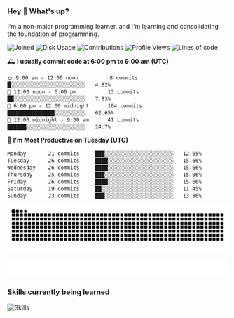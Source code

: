 ### Hey :wave: What's up?

I'm a non-major programming learner, and I'm learning and consolidating the foundation of programming.

<!--START_SECTION:waka-->
![Joined](http://img.shields.io/badge/Joined-8%20years%20ago-6D67E4?style=flat&labelColor=453C67)
![Disk Usage](http://img.shields.io/badge/Github%27s%20Storage-603.4%20MB-FD841F?style=flat&labelColor=E14D2A)
![Contributions](http://img.shields.io/badge/Contributions%20in%202024-214-7DCE13?style=flat&labelColor=2B7A0B)
![Profile Views](http://img.shields.io/badge/Profile%20Views-0-3AB4F2?style=flat&labelColor=0078AA)
![Lines of code](https://img.shields.io/badge/Lines%20of%20code-2%20Million%20Lines%20of%20code-FF8B8B?style=flat&labelColor=EB4747)

🕰️ **I usually commit code at 6:00 pm to 9:00 am (UTC)** 

```text
🌞 9:00 am - 12:00 noon          8 commits      █░░░░░░░░░░░░░░░░░░░░░░░░   4.82% 
🌆 12:00 noon - 6:00 pm          13 commits     ██░░░░░░░░░░░░░░░░░░░░░░░   7.83% 
🌃 6:00 pm - 12:00 midnight      104 commits    ███████████████░░░░░░░░░░   62.65% 
🌙 12:00 midnight - 9:00 am      41 commits     ██████░░░░░░░░░░░░░░░░░░░   24.7%
```
📅 **I'm Most Productive on Tuesday (UTC)** 

```text
Monday       21 commits     ███░░░░░░░░░░░░░░░░░░░░░░   12.65% 
Tuesday      26 commits     ████░░░░░░░░░░░░░░░░░░░░░   15.66% 
Wednesday    26 commits     ████░░░░░░░░░░░░░░░░░░░░░   15.66% 
Thursday     25 commits     ███░░░░░░░░░░░░░░░░░░░░░░   15.06% 
Friday       26 commits     ████░░░░░░░░░░░░░░░░░░░░░   15.66% 
Saturday     19 commits     ██░░░░░░░░░░░░░░░░░░░░░░░   11.45% 
Sunday       23 commits     ███░░░░░░░░░░░░░░░░░░░░░░   13.86%
```

<!--END_SECTION:waka-->

![Snake animation](https://raw.githubusercontent.com/dirname/dirname/output/snake.svg)

![metrics](github-metrics.svg)

### Skills currently being learned

![Skills](https://skillicons.dev/icons?i=linux,rust,go,solidity,typescript,bash,git,postgres,mysql,redis,mongo,docker,kubernetes,grafana,prometheus)
